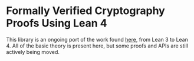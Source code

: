 # Formally Verified Cryptography Proofs Using Lean 4

This library is an ongoing port of the work found [here](https://github.com/dtumad/VCV-io), from Lean 3 to Lean 4.
All of the basic theory is present here, but some proofs and APIs are still actively being moved. 
